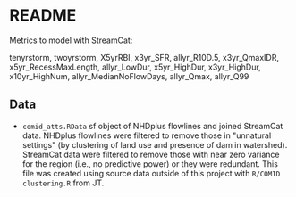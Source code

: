 # README

Metrics to model with StreamCat:

tenyrstorm, twoyrstorm, X5yrRBI, x3yr_SFR, allyr_R10D.5, x3yr_QmaxIDR, x5yr_RecessMaxLength, allyr_LowDur, x5yr_HighDur, x3yr_HighDur, x10yr_HighNum, allyr_MedianNoFlowDays, allyr_Qmax, allyr_Q99

## Data

* `comid_atts.RData` sf object of NHDplus flowlines and joined StreamCat data.  NHDplus flowlines were filtered to remove those in "unnatural settings" (by clustering of land use and presence of dam in watershed).  StreamCat data were filtered to remove those with near zero variance for the region (i.e., no predictive power) or they were redundant.  This file was created using source data outside of this project with `R/COMID clustering.R` from JT.
